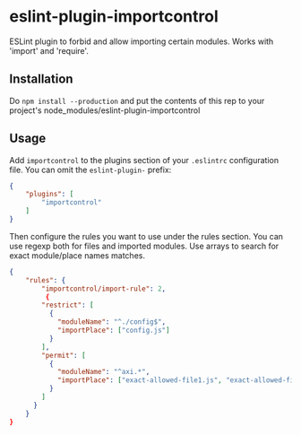 # eslint-plugin-importcontrol

ESLint plugin to forbid and allow importing certain modules.
Works with 'import' and 'require'.

## Installation

Do ``` npm install --production ```
and put the contents of this rep to your project's node_modules/eslint-plugin-importcontrol

## Usage

Add `importcontrol` to the plugins section of your `.eslintrc` configuration file. You can omit the `eslint-plugin-` prefix:

```json
{
    "plugins": [
        "importcontrol"
    ]
}
```

Then configure the rules you want to use under the rules section.
You can use regexp both for files and imported modules.
Use arrays to search for exact module/place names matches.

```json
{
    "rules": {
        "importcontrol/import-rule": 2,
         {
        "restrict": [
          {
            "moduleName": "^./config$",
            "importPlace": ["config.js"]
          }     
        ],
        "permit": [
          {
            "moduleName": "^axi.*",
            "importPlace": ["exact-allowed-file1.js", "exact-allowed-file2.js"]
          }
        ]
      }
    }
}
```

